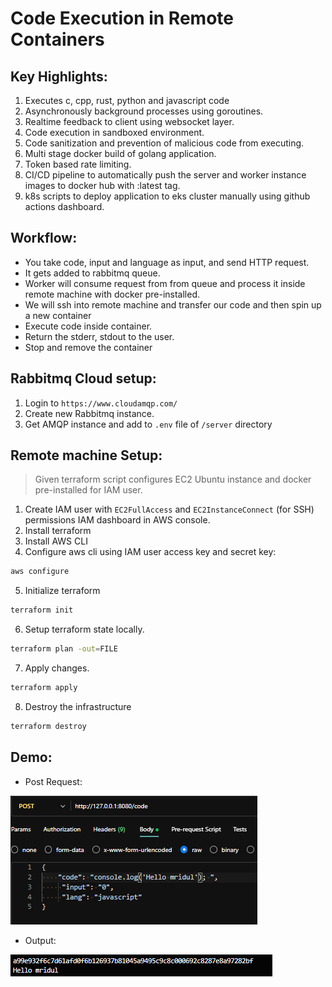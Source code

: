 # Code Execution in Remote Containers


## Key Highlights:
1. Executes c, cpp, rust, python and javascript code
2. Asynchronously background processes using goroutines.
3. Realtime feedback to client using websocket layer.
4. Code execution in sandboxed environment.
5. Code sanitization and prevention of malicious code from executing.
6. Multi stage docker build of golang application.
7. Token based rate limiting.
8. CI/CD pipeline to automatically push the server and worker instance images to docker hub with :latest tag.
9. k8s scripts to deploy application to eks cluster manually using github actions dashboard.

## Workflow: 
-  You take code, input and language as input, and send HTTP request. 
-  It gets added to rabbitmq queue.
-  Worker will consume request from from queue and process it inside remote machine with docker pre-installed.
- We will ssh into remote machine and transfer our code and then spin up a new container
- Execute code inside container.
- Return the stderr, stdout to the user.
-  Stop and remove the container


## Rabbitmq Cloud  setup: 
1. Login to `https://www.cloudamqp.com/`
2. Create new Rabbitmq instance.
3. Get AMQP instance and add to `.env` file of `/server` directory


## Remote machine Setup:
> Given terraform script configures EC2 Ubuntu instance and docker pre-installed for IAM user.

1. Create IAM user with `EC2FullAccess` and `EC2InstanceConnect` (for SSH) permissions IAM dashboard in AWS console.
2. Install terraform
3. Install AWS CLI
4. Configure aws cli using IAM user access key and secret key: 

```bash
aws configure
```

5. Initialize terraform

```bash
terraform init
```

6. Setup terraform state locally.

```bash
terraform plan -out=FILE
```

7. Apply changes.

```bash
terraform apply
```

8. Destroy the infrastructure

```bash
terraform destroy
```

## Demo:

- Post Request:

![Post Request](public/1.png)

- Output: 

![Output](public/2.png)
